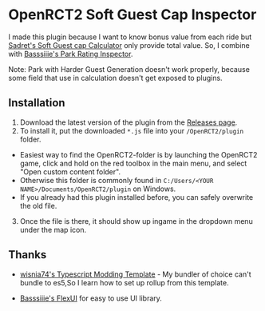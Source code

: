 # OpenRCT2 Soft Guest Cap Inspector

I made this plugin because I want to know bonus value from each ride but
[Sadret's Soft Guest cap Calculator](https://github.com/Sadret/openrct2-soft-guest-cap-calculator) only provide
total value. So, I combine with
[Basssiiie's Park Rating Inspector](https://github.com/Sadret/openrct2-soft-guest-cap-calculator).

Note: Park with Harder Guest Generation doesn't work properly, because some field that use in calculation doesn't get
exposed to plugins.

## Installation

1. Download the latest version of the plugin from
   the [Releases page](https://github.com/beam41/openrct2-soft-guest-cap-inspector/releases/tag/v0.1).
2. To install it, put the downloaded `*.js` file into your `/OpenRCT2/plugin` folder.

- Easiest way to find the OpenRCT2-folder is by launching the OpenRCT2 game, click and hold on the red toolbox in the
  main menu, and select "Open custom content folder".
- Otherwise this folder is commonly found in `C:/Users/<YOUR NAME>/Documents/OpenRCT2/plugin` on Windows.
- If you already had this plugin installed before, you can safely overwrite the old file.

3. Once the file is there, it should show up ingame in the dropdown menu under the map icon.

## Thanks

- [wisnia74's Typescript Modding Template](https://github.com/wisnia74/openrct2-typescript-mod-template) - My bundler of
  choice can't bundle to es5,So I learn how to set up rollup from this template.

- [Basssiiie's FlexUI](https://github.com/Basssiiie/OpenRCT2-FlexUI) for easy to use UI library.
